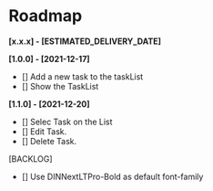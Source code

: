 # Roadmap

**[x.x.x] - [ESTIMATED_DELIVERY_DATE]**

**[1.0.0] - [2021-12-17]**
- [] Add a new task to the taskList
- [] Show the TaskList

**[1.1.0] - [2021-12-20]**

- [] Selec Task on the List
- [] Edit Task.
- [] Delete Task.





[BACKLOG]
- [] Use DINNextLTPro-Bold as default font-family
